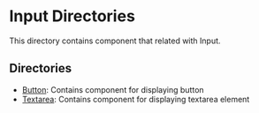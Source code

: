 # Input Directories

This directory contains component that related with Input.

## Directories

- [Button](./Button/README.md): Contains component for displaying button
- [Textarea](./Textarea/README.md): Contains component for displaying textarea element
